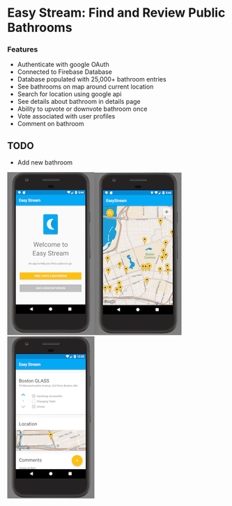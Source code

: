 # Easy Stream: Find and Review Public Bathrooms

### Features
- Authenticate with google OAuth
- Connected to Firebase Database
- Database populated with 25,000+ bathroom entries
- See bathrooms on map around current location
- Search for location using google api
- See details about bathroom in details page
- Ability to upvote or downvote bathroom once
- Vote associated with user profiles
- Comment on bathroom

## TODO
- Add new bathroom

<img src="/rez/easysplash.png"><img src="/rez/easymap.png"><img src="/rez/easydetails.png">
